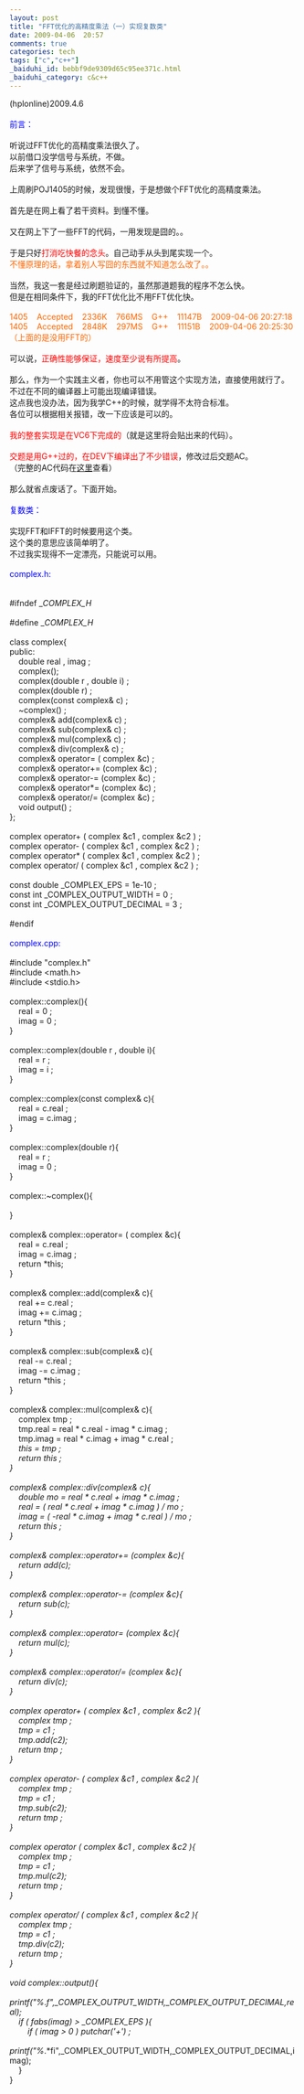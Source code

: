 ```yaml
---
layout: post
title: "FFT优化的高精度乘法（一）实现复数类"
date: 2009-04-06  20:57
comments: true
categories: tech
tags: ["c","c++"]
_baiduhi_id: bebbf9de9309d65c95ee371c.html
_baiduhi_category: c&c++
---
```


(hplonline)2009.4.6<br/><br/><font color="#0000ff">前言：</font><br/><br/>
听说过FFT优化的高精度乘法很久了。<br/>
以前借口没学信号与系统，不做。<br/>
后来学了信号与系统，依然不会。<br/><br/>
上周刷POJ1405的时候，发现很慢，于是想做个FFT优化的高精度乘法。<br/><br/>
首先是在网上看了若干资料。到懂不懂。<br/><br/>
又在网上下了一些FFT的代码，一用发现是囧的。。<br/><br/>
于是只好<font color="#ff0000">打消吃快餐的念头</font>。自己动手从头到尾实现一个。<br/><font color="#ff6600">不懂原理的话，拿着别人写囧的东西就不知道怎么改了。。</font><br/><br/>
当然，我这一套是经过刷题验证的，虽然那道题我的程序不怎么快。<br/>
但是在相同条件下，我的FFT优化比不用FFT优化快。<br/><font color="#ff6600"><br/>
1405       Accepted       2336K       766MS       G++       11147B       2009-04-06 20:27:18<br/>
1405       Accepted       2848K       297MS       G++       11151B       2009-04-06 20:25:30<br/>
（上面的是没用FFT的）</font><br/><br/>
可以说，<font color="#ff0000">正确性能够保证，速度至少说有所提高</font>。<br/><br/>
那么，作为一个实践主义者，你也可以不用管这个实现方法，直接使用就行了。<br/>
不过在不同的编译器上可能出现编译错误。<br/>
这点我也没办法，因为我学C++的时候，就学得不太符合标准。<br/>
各位可以根据相关报错，改一下应该是可以的。<br/><br/><font color="#ff0000">我的整套实现是在VC6下完成的</font>（就是这里将会贴出来的代码）。<br/><br/><font color="#ff0000">交题是用G++过的，在DEV下编译出了不少错误</font>，修改过后交题AC。<br/>
（完整的AC代码在<a target="_blank" href="http://www.box.net/shared/plepep7zbi">这里</a>查看）<br/><br/>
那么就省点废话了。下面开始。<br/><br/><font color="#0000ff">复数类：</font><br/><br/>
实现FFT和IFFT的时候要用这个类。<br/>
这个类的意思应该简单明了。<br/>
不过我实现得不一定漂亮，只能说可以用。<br/><br/><font color="#0000ff">complex.h:</font><br/><br/><br/>
#ifndef __COMPLEX_H_<br/><br/>
#define __COMPLEX_H_<br/><br/>
class complex{<br/>
public:<br/>
       double real , imag ;<br/>
       complex();<br/>
       complex(double r , double i) ;<br/>
       complex(double r) ;<br/>
       complex(const complex&amp; c) ;<br/>
       ~complex() ;<br/>
       complex&amp; add(complex&amp; c) ;<br/>
       complex&amp; sub(complex&amp; c) ;<br/>
       complex&amp; mul(complex&amp; c) ;<br/>
       complex&amp; div(complex&amp; c) ;<br/>
       complex&amp; operator= ( complex &amp;c) ;<br/>
       complex&amp; operator+= (complex &amp;c) ;<br/>
       complex&amp; operator-= (complex &amp;c) ;<br/>
       complex&amp; operator*= (complex &amp;c) ;<br/>
       complex&amp; operator/= (complex &amp;c) ;<br/>
       void output() ;<br/>
};<br/><br/>
complex operator+ ( complex &amp;c1 , complex &amp;c2 ) ;<br/>
complex operator- ( complex &amp;c1 , complex &amp;c2 ) ;<br/>
complex operator* ( complex &amp;c1 , complex &amp;c2 ) ;<br/>
complex operator/ ( complex &amp;c1 , complex &amp;c2 ) ;<br/><br/>
const double _COMPLEX_EPS = 1e-10 ;<br/>
const int _COMPLEX_OUTPUT_WIDTH = 0 ;<br/>
const int _COMPLEX_OUTPUT_DECIMAL = 3 ;<br/><br/>
#endif<br/><br/><font color="#0000ff">complex.cpp:</font><br/><br/>
#include "complex.h"<br/>
#include &lt;math.h&gt;<br/>
#include &lt;stdio.h&gt;<br/><br/>
complex::complex(){<br/>
       real = 0 ;<br/>
       imag = 0 ;<br/>
}<br/><br/>
complex::complex(double r , double i){<br/>
       real = r ;<br/>
       imag = i ;<br/>
}<br/><br/>
complex::complex(const complex&amp; c){<br/>
       real = c.real ;<br/>
       imag = c.imag ;<br/>
}<br/><br/>
complex::complex(double r){<br/>
       real = r ;<br/>
       imag = 0 ;<br/>
}<br/><br/>
complex::~complex(){<br/>
       <br/>
}<br/><br/>
complex&amp; complex::operator= ( complex &amp;c){<br/>
       real = c.real ;<br/>
       imag = c.imag ;<br/>
       return *this;<br/>
}<br/><br/>
complex&amp; complex::add(complex&amp; c){<br/>
       real += c.real ;<br/>
       imag += c.imag ;<br/>
       return *this ;<br/>
}<br/><br/>
complex&amp; complex::sub(complex&amp; c){<br/>
       real -= c.real ;<br/>
       imag -= c.imag ;<br/>
       return *this ;<br/>
}<br/><br/>
complex&amp; complex::mul(complex&amp; c){<br/>
       complex tmp ;<br/>
       tmp.real = real * c.real - imag * c.imag ;<br/>
       tmp.imag = real * c.imag + imag * c.real ;<br/>
       *this = tmp ;<br/>
       return *this ;<br/>
}<br/><br/>
complex&amp; complex::div(complex&amp; c){<br/>
       double mo = real * c.real + imag * c.imag ;<br/>
       real = ( real * c.real + imag * c.imag ) / mo ;<br/>
       imag = ( -real * c.imag + imag * c.real ) / mo ;<br/>
       return *this ;<br/>
}<br/><br/>
complex&amp; complex::operator+= (complex &amp;c){<br/>
       return add(c);<br/>
}<br/><br/>
complex&amp; complex::operator-= (complex &amp;c){<br/>
       return sub(c);<br/>
}<br/><br/>
complex&amp; complex::operator*= (complex &amp;c){<br/>
       return mul(c);<br/>
}<br/><br/>
complex&amp; complex::operator/= (complex &amp;c){<br/>
       return div(c);<br/>
}<br/><br/>
complex operator+ ( complex &amp;c1 , complex &amp;c2 ){<br/>
       complex tmp ;<br/>
       tmp = c1 ;<br/>
       tmp.add(c2);<br/>
       return tmp ;<br/>
}<br/><br/>
complex operator- ( complex &amp;c1 , complex &amp;c2 ){<br/>
       complex tmp ;<br/>
       tmp = c1 ;<br/>
       tmp.sub(c2);<br/>
       return tmp ;<br/>
}<br/><br/>
complex operator* ( complex &amp;c1 , complex &amp;c2 ){<br/>
       complex tmp ;<br/>
       tmp = c1 ;<br/>
       tmp.mul(c2);<br/>
       return tmp ;<br/>
}<br/><br/>
complex operator/ ( complex &amp;c1 , complex &amp;c2 ){<br/>
       complex tmp ;<br/>
       tmp = c1 ;<br/>
       tmp.div(c2);<br/>
       return tmp ;<br/>
}<br/><br/>
void complex::output(){<br/>
       printf("%*.*f",_COMPLEX_OUTPUT_WIDTH,_COMPLEX_OUTPUT_DECIMAL,real);<br/>
       if ( fabs(imag) &gt; _COMPLEX_EPS ){<br/>
              if ( imag &gt; 0 ) putchar('+') ;<br/>
              printf("%*.*fi",_COMPLEX_OUTPUT_WIDTH,_COMPLEX_OUTPUT_DECIMAL,imag);<br/>
       }<br/>
}
